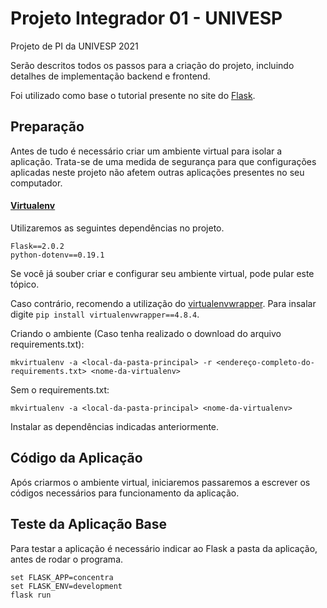 # **Projeto Integrador 01 - UNIVESP**

Projeto de PI da UNIVESP 2021

Serão descritos todos os passos para a criação do projeto, 
incluindo detalhes de implementação backend e frontend.

Foi utilizado como base o tutorial presente no site do [Flask](https://flask.palletsprojects.com/en/2.0.x/tutorial/). 

## Preparação

Antes de tudo é necessário criar um ambiente virtual para isolar a aplicação.
Trata-se de uma medida de segurança para que configurações aplicadas neste projeto
não afetem outras aplicações presentes no seu computador.

#### [Virtualenv](https://virtualenvwrapper.readthedocs.io/en/latest/command_ref.html)

Utilizaremos as seguintes dependências no projeto.

```
Flask==2.0.2
python-dotenv==0.19.1
```

Se você já souber criar e configurar seu ambiente virtual, pode pular este tópico.

Caso contrário, recomendo a utilização do [virtualenvwrapper](https://pypi.org/project/virtualenvwrapper/4.8.4/).
Para insalar digite `pip install virtualenvwrapper==4.8.4`.

Criando o ambiente (Caso tenha realizado o download do arquivo requirements.txt):

`mkvirtualenv -a <local-da-pasta-principal> -r <endereço-completo-do-requirements.txt> <nome-da-virtualenv>`

Sem o requirements.txt:

`mkvirtualenv -a <local-da-pasta-principal> <nome-da-virtualenv>`

Instalar as dependências indicadas anteriormente.


## Código da Aplicação

Após criarmos o ambiente virtual, iniciaremos passaremos a escrever os 
códigos necessários para funcionamento da aplicação.



## Teste da Aplicação Base

Para testar a aplicação é necessário indicar ao Flask a pasta da aplicação, antes de rodar o programa.

```
set FLASK_APP=concentra
set FLASK_ENV=development
flask run
```


